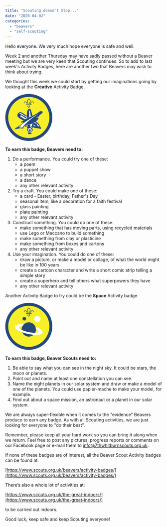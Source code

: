 ```yaml
---
title: "Scouting doesn't Stop..."
date: "2020-04-02"
categories: 
  - "beavers"
  - "self-scouting"
---
```


Hello everyone. We very much hope everyone is safe and well.

Week 2 and another Thursday may have sadly passed without a Beaver meeting but we are very keen that Scouting continues. So to add to last week's Activity Badges, here are another two that Beavers may wish to think about trying.

We thought this week we could start by getting our imaginations going by looking at the **Creative** Activity Badge.

![](images/73f6f-image.png)

**To earn this badge, Beavers need to:**

1. Do a performance. You could try one of these:
    - a poem
    - a puppet show
    - a short story
    - a dance
    - any other relevant activity
2. Try a craft. You could make one of these:
    - a card - Easter, birthday, Father's Day
    - seasonal item, like a decoration for a faith festival
    - glass painting
    - plate painting  
    - any other relevant activity
3. Construct something. You could do one of these:
    - make something that has moving parts, using recycled materials
    - use Lego or Meccano to build something
    - make something from clay or plasticine
    - make something from boxes and cartons
    - any other relevant activity
4. Use your imagination. You could do one of these:
    - draw a picture, or make a model or collage, of what the world might be like in 100 years
    - create a cartoon character and write a short comic strip telling a simple story
    - create a superhero and tell others what superpowers they have
    - any other relevant activity

Another Activity Badge to try could be the **Space** Activity badge.

![](images/ed157-image-1.png)

**To earn this badge, Beaver Scouts need to:**

1. Be able to say what you can see in the night sky. It could be stars, the moon or planets.
2. Point out and name at least one constellation you can see.
3. Name the eight planets in our solar system and draw or make a model of one of the planets. You could use papier-mache to make your model, for example.
4. Find out about a space mission, an astronaut or a planet in our solar system.

We are always super-flexible when it comes to the "evidence" Beavers produce to earn any badge. As with all Scouting activities, we are just looking for everyone to "do their best".

Remember, please keep all your hard work so you can bring it along when we return. Feel free to post any pictures, progress reports or comments on our Facebook page or e-mail them to info@7thwhitburnscouts.org.uk.

If none of these badges are of interest, all the Beaver Scout Activity badges can be found at:

[https://www.scouts.org.uk/beavers/activity-badges/](https://www.scouts.org.uk/beavers/activity-badges/)

There’s also a whole lot of activities at:

[https://www.scouts.org.uk/the-great-indoors/](https://www.scouts.org.uk/the-great-indoors/)

to be carried out indoors.

Good luck, keep safe and keep Scouting everyone!

